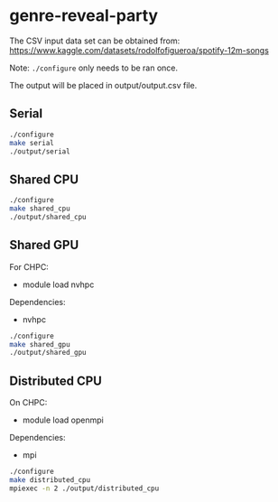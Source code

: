 # genre-reveal-party

The CSV input data set can be obtained from: https://www.kaggle.com/datasets/rodolfofigueroa/spotify-12m-songs

Note: `./configure` only needs to be ran once.

The output will be placed in output/output.csv file.

## Serial

```sh
./configure
make serial
./output/serial
```

## Shared CPU

```sh
./configure
make shared_cpu
./output/shared_cpu
```

## Shared GPU

For CHPC:
- module load nvhpc

Dependencies:
- nvhpc 

```sh
./configure
make shared_gpu
./output/shared_gpu
```

## Distributed CPU

On CHPC:
- module load openmpi

Dependencies:
- mpi

```sh
./configure
make distributed_cpu
mpiexec -n 2 ./output/distributed_cpu
```
